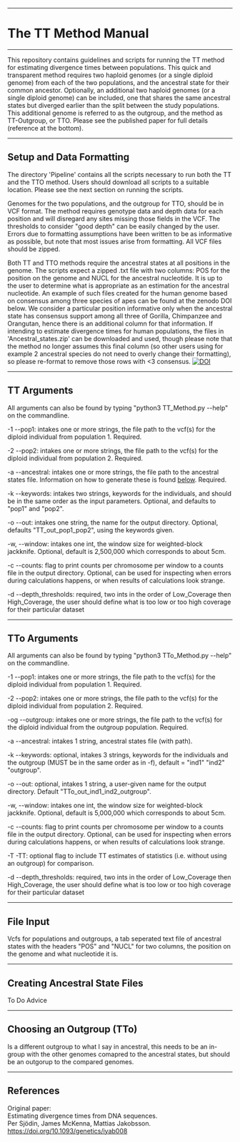 ---------------------------------------------------------
# The TT Method Manual
---------------------------------------------------------

This repository contains guidelines and scripts for running the TT method for estimating divergence times between populations. This quick and transparent method requires two haploid genomes (or a single diploid genome) from each of the two populations, and the ancestral state for their common ancestor. Optionally, an additional two haploid genomes (or a single diploid genome) can be included, one that shares the same ancestral states but diverged earlier than the split between the study populations. This additional genome is referred to as the outgroup, and the method as TT-Outgroup, or TTO. Please see the published paper for full details (reference at the bottom). 

---------------------------------------------------------
## Setup and Data Formatting

The directory 'Pipeline' contains all the scripts necessary to run both the TT and the TTO method. Users should download all scripts to a suitable location. Please see the next section on running the scripts. 

Genomes for the two populations, and the outgroup for TTO, should be in VCF format. The method requires genotype data and depth data for each position and will disregard any sites missing those fields in the VCF. The thresholds to consider "good depth" can be easily changed by the user. Errors due to formatting assumptions have been written to be as informative as possible, but note that most issues arise from formatting. All VCF files should be zipped.

Both TT and TTO methods require the ancestral states at all positions in the genome. The scripts expect a zipped .txt file with two columns: POS for the position on the genome and NUCL for the ancestral nucleotide. It is up to the user to determine what is appropriate as an estimation for the ancestral nucleotide. 
An example of such files created for the human genome based on consensus among three species of apes can be found at the zenodo DOI below. We consider a particular position informative only when the ancestral state has consensus support among all three of Gorilla, Chimpanzee and Orangutan, hence there is an additional column for that information. If intending to estimate divergence times for human populations, the files in 'Ancestral_states.zip' can be downloaded and used, though please note that the method no longer assumes this final column (so other users using for example 2 ancestral species do not need to overly change their formatting), so please re-format to remove those rows with <3 consensus. 
[![DOI](https://zenodo.org/badge/DOI/10.5281/zenodo.4441887.svg)](https://doi.org/10.5281/zenodo.4441887)


---------------------------------------------------------
## TT Arguments
All arguments can also be found by typing "python3 TT_Method.py --help" on the commandline. 

-1 --pop1: intakes one or more strings, the file path to the vcf(s) for the diploid individual from population 1. Required.

-2 --pop2: intakes one or more strings, the file path to the vcf(s) for the diploid individual from population 2. Required. 

-a --ancestral: intakes one or more strings, the file path to the ancestral states file. Information on how to generate these is found [below](#creating-ancestral-state-files). Required.

-k --keywords: intakes two strings, keywords for the individuals, and should be in the same order as the input parameters. Optional, and defaults to "pop1" and "pop2". 

-o --out: intakes one string, the name for the output directory. Optional, defaults "TT_out_pop1_pop2", using the keywords given.

-w, --window: intakes one int, the window size for weighted-block jackknife. Optional, default is 2,500,000 which corresponds to about 5cm. 

-c --counts: flag to print counts per chromosome per window to a counts file in the output directory. Optional, can be used for inspecting when errors during calculations happens, or when results of calculations look strange.

-d --depth_thresholds: required, two ints in the order of Low_Coverage then High_Coverage, the user should define what is too low or too high coverage for their particular dataset

---------------------------------------------------------
## TTo Arguments
All arguments can also be found by typing "python3 TTo_Method.py --help" on the commandline. 

-1 --pop1: intakes one or more strings, the file path to the vcf(s) for the diploid individual from population 1. Required.

-2 --pop2: intakes one or more strings, the file path to the vcf(s) for the diploid individual from population 2. Required. 

-og --outgroup: intakes one or more strings, the file path to the vcf(s) for the diploid individual from the outgroup population. Required. 

-a --ancestral: intakes 1 string, ancestral states file (with path).

-k --keywords: optional, intakes 3 strings, keywords for the individuals and the outgroup (MUST be in the same order as in -f), default = "ind1" "ind2" "outgroup".

-o --out: optional, intakes 1 string, a user-given name for the output directory. Default "TTo_out_ind1_ind2_outgroup".

-w, --window: intakes one int, the window size for weighted-block jackknife. Optional, default is 5,000,000 which corresponds to about 5cm. 

-c --counts: flag to print counts per chromosome per window to a counts file in the output directory. Optional, can be used for inspecting when errors during calculations happens, or when results of calculations look strange.

-T -TT: optional flag to include TT estimates of statistics (i.e. without using an outgroup) for comparison.

-d --depth_thresholds: required, two ints in the order of Low_Coverage then High_Coverage, the user should define what is too low or too high coverage for their particular dataset

---------------------------------------------------------
## File Input
Vcfs for populations and outgroups, a tab seperated text file of ancestral states with the headers "POS" and "NUCL" for two columns, the position on the genome and what nucleotide it is.


---------------------------------------------------------
## Creating Ancestral State Files
To Do Advice


---------------------------------------------------------
## Choosing an Outgroup (TTo)
Is a different outgroup to what I say in ancestral, this needs to be an in-group with the other genomes comapred to the ancestral states, but should be an outgorup to the compared genomes. 

---------------------------------------------------------
## References
Original paper:<br/>
Estimating divergence times from DNA sequences.<br/>
Per Sjödin, James McKenna, Mattias Jakobsson.<br/>
https://doi.org/10.1093/genetics/iyab008








